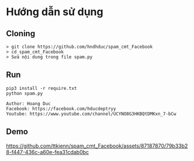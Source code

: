 # Hướng dẫn sử dụng 

## Cloning
```
> git clone https://github.com/hndhduc/spam_cmt_Facebook
> cd spam_cmt_Facebook
> Sửa nội dung trong file spam.py
```



## Run
```
pip3 install -r require.txt
python spam.py
```
```
Author: Hoang Duc 
Facebook: https://facebook.com/hducdeptryy
Youtube: https://www.youtube.com/channel/UCYNO8G3HKBQtDMKxn_7-bCw
```
## Demo

https://github.com/ttkienn/spam_cmt_Facebook/assets/87187870/79b33b28-f447-436c-a60e-fea31cdab0bc
